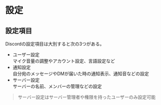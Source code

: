 # 設定

## 設定項目
Discordの設定項目は大別すると次の3つがある。
*   ユーザー設定  
  マイク音量の調整やアカウント設定、言語設定など  
*   通知設定  
  自分宛のメッセージやDMが届いた時の通知表示、通知音などの設定
*   サーバー設定  
  サーバーの名前、メンバーの管理などの設定

> サーバー設定はサーバー管理者や権限を持ったユーザーのみ設定可能
